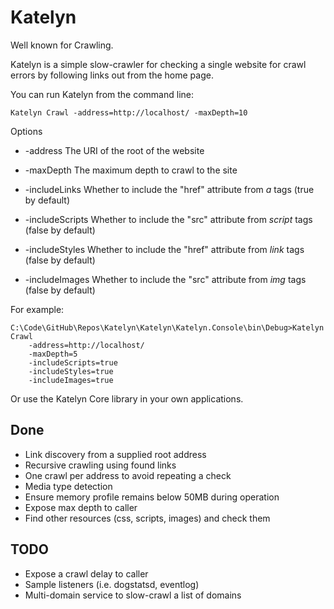 # Katelyn

Well known for Crawling.

Katelyn is a simple slow-crawler for checking a single website for crawl errors by following links out from the home page.

You can run Katelyn from the command line:

    Katelyn Crawl -address=http://localhost/ -maxDepth=10

Options

 - -address The URI of the root of the website

 - -maxDepth The maximum depth to crawl to the site

 - -includeLinks Whether to include the "href" attribute from _a_ tags (true by default)

 - -includeScripts Whether to include the "src" attribute from _script_ tags (false by default)

 - -includeStyles Whether to include the "href" attribute from _link_ tags (false by default)

 - -includeImages Whether to include the "src" attribute from _img_ tags (false by default)

For example:

    C:\Code\GitHub\Repos\Katelyn\Katelyn\Katelyn.Console\bin\Debug>Katelyn Crawl 
        -address=http://localhost/ 
        -maxDepth=5 
        -includeScripts=true 
        -includeStyles=true 
        -includeImages=true

Or use the Katelyn Core library in your own applications.

## Done

 - Link discovery from a supplied root address
 - Recursive crawling using found links
 - One crawl per address to avoid repeating a check
 - Media type detection
 - Ensure memory profile remains below 50MB during operation
 - Expose max depth to caller
 - Find other resources (css, scripts, images) and check them

## TODO

 - Expose a crawl delay to caller
 - Sample listeners (i.e. dogstatsd, eventlog)
 - Multi-domain service to slow-crawl a list of domains